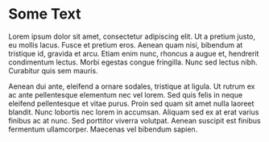 # Some Text
 Lorem ipsum dolor sit amet, consectetur adipiscing elit. Ut a pretium justo, eu mollis lacus. Fusce et pretium eros. Aenean quam nisi, bibendum at tristique id, gravida et arcu. Etiam enim nunc, rhoncus a augue et, hendrerit condimentum lectus. Morbi egestas congue fringilla. Nunc sed lectus nibh. Curabitur quis sem mauris.

Aenean dui ante, eleifend a ornare sodales, tristique at ligula. Ut rutrum ex ac ante pellentesque elementum nec vel lorem. Sed quis felis in neque eleifend pellentesque et vitae purus. Proin sed quam sit amet nulla laoreet blandit. Nunc lobortis nec lorem in accumsan. Aliquam sed ex at erat varius finibus ac at nunc. Sed porttitor viverra volutpat. Aenean suscipit est finibus fermentum ullamcorper. Maecenas vel bibendum sapien. 
